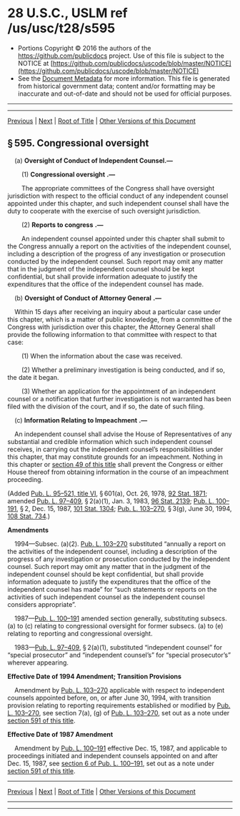 ---
---

# 28 U.S.C., USLM ref /us/usc/t28/s595

* Portions Copyright © 2016 the authors of the https://github.com/publicdocs project.
  Use of this file is subject to the NOTICE at [https://github.com/publicdocs/uscode/blob/master/NOTICE](https://github.com/publicdocs/uscode/blob/master/NOTICE)
* See the [Document Metadata](././../../../../..//README.md) for more information.
  This file is generated from historical government data; content and/or formatting may be inaccurate and out-of-date and should not be used for official purposes.

----------
----------

[Previous](./../../../../..//us/usc/t28/ptII/ch40/m__us_usc_t28_s594.md) | [Next](./../../../../..//us/usc/t28/ptII/ch40/m__us_usc_t28_s596.md) | [Root of Title](./../../../../../) | [Other Versions of this Document](https://publicdocs.github.io/go/links?ns=uslm&ref=%2Fus%2Fusc%2Ft28%2Fs595)

## § 595. Congressional oversight

    (a) __Oversight of Conduct of Independent Counsel.—__ 

        (1)  __Congressional oversight__  __.—__ 

        The appropriate committees of the Congress shall have oversight jurisdiction with respect to the official conduct of any independent counsel appointed under this chapter, and such independent counsel shall have the duty to cooperate with the exercise of such oversight jurisdiction.

        (2)  __Reports to congress__  __.—__ 

        An independent counsel appointed under this chapter shall submit to the Congress annually a report on the activities of the independent counsel, including a description of the progress of any investigation or prosecution conducted by the independent counsel. Such report may omit any matter that in the judgment of the independent counsel should be kept confidential, but shall provide information adequate to justify the expenditures that the office of the independent counsel has made.

    (b)  __Oversight of Conduct of Attorney General__  __.—__ 

    Within 15 days after receiving an inquiry about a particular case under this chapter, which is a matter of public knowledge, from a committee of the Congress with jurisdiction over this chapter, the Attorney General shall provide the following information to that committee with respect to that case:

        (1) When the information about the case was received.

        (2) Whether a preliminary investigation is being conducted, and if so, the date it began.

        (3) Whether an application for the appointment of an independent counsel or a notification that further investigation is not warranted has been filed with the division of the court, and if so, the date of such filing.

    (c)  __Information Relating to Impeachment__  __.—__ 

    An independent counsel shall advise the House of Representatives of any substantial and credible information which such independent counsel receives, in carrying out the independent counsel’s responsibilities under this chapter, that may constitute grounds for an impeachment. Nothing in this chapter or [section 49 of this title][/us/usc/t28/s49] shall prevent the Congress or either House thereof from obtaining information in the course of an impeachment proceeding.

(Added [Pub. L. 95–521, title VI][/us/pl/95/521/tVI], § 601(a), Oct. 26, 1978, [92 Stat. 1871][/us/stat/92/1871]; amended [Pub. L. 97–409][/us/pl/97/409], § 2(a)(1), Jan. 3, 1983, [96 Stat. 2139][/us/stat/96/2139]; [Pub. L. 100–191][/us/pl/100/191], § 2, Dec. 15, 1987, [101 Stat. 1304][/us/stat/101/1304]; [Pub. L. 103–270][/us/pl/103/270], § 3(g), June 30, 1994, [108 Stat. 734][/us/stat/108/734].)

 __Amendments__ 

    1994—Subsec. (a)(2). [Pub. L. 103–270][/us/pl/103/270] substituted “annually a report on the activities of the independent counsel, including a description of the progress of any investigation or prosecution conducted by the independent counsel. Such report may omit any matter that in the judgment of the independent counsel should be kept confidential, but shall provide information adequate to justify the expenditures that the office of the independent counsel has made” for “such statements or reports on the activities of such independent counsel as the independent counsel considers appropriate”.

    1987—[Pub. L. 100–191][/us/pl/100/191] amended section generally, substituting subsecs. (a) to (c) relating to congressional oversight for former subsecs. (a) to (e) relating to reporting and congressional oversight.

    1983—[Pub. L. 97–409][/us/pl/97/409], § 2(a)(1), substituted “independent counsel” for “special prosecutor” and “independent counsel’s” for “special prosecutor’s” wherever appearing.

 __Effective Date of 1994 Amendment; Transition Provisions__ 

    Amendment by [Pub. L. 103–270][/us/pl/103/270] applicable with respect to independent counsels appointed before, on, or after June 30, 1994, with transition provision relating to reporting requirements established or modified by [Pub. L. 103–270][/us/pl/103/270], see section 7(a), (g) of [Pub. L. 103–270][/us/pl/103/270], set out as a note under [section 591 of this title][/us/usc/t28/s591].

 __Effective Date of 1987 Amendment__ 

    Amendment by [Pub. L. 100–191][/us/pl/100/191] effective Dec. 15, 1987, and applicable to proceedings initiated and independent counsels appointed on and after Dec. 15, 1987, see [section 6 of Pub. L. 100–191][/us/pl/100/191/s6], set out as a note under [section 591 of this title][/us/usc/t28/s591].

----------

[Previous](./../../../../..//us/usc/t28/ptII/ch40/m__us_usc_t28_s594.md) | [Next](./../../../../..//us/usc/t28/ptII/ch40/m__us_usc_t28_s596.md) | [Root of Title](./../../../../../) | [Other Versions of this Document](https://publicdocs.github.io/go/links?ns=uslm&ref=%2Fus%2Fusc%2Ft28%2Fs595)

----------
----------

[/us/usc/t28/s49]: https://publicdocs.github.io/go/links?ns=uslm&ref=%2Fus%2Fusc%2Ft28%2Fs49
[/us/pl/95/521/tVI]: https://publicdocs.github.io/go/links?ns=uslm&ref=%2Fus%2Fpl%2F95%2F521%2FtVI
[/us/stat/92/1871]: https://publicdocs.github.io/go/links?ns=uslm&ref=%2Fus%2Fstat%2F92%2F1871
[/us/pl/97/409]: https://publicdocs.github.io/go/links?ns=uslm&ref=%2Fus%2Fpl%2F97%2F409
[/us/stat/96/2139]: https://publicdocs.github.io/go/links?ns=uslm&ref=%2Fus%2Fstat%2F96%2F2139
[/us/pl/100/191]: https://publicdocs.github.io/go/links?ns=uslm&ref=%2Fus%2Fpl%2F100%2F191
[/us/stat/101/1304]: https://publicdocs.github.io/go/links?ns=uslm&ref=%2Fus%2Fstat%2F101%2F1304
[/us/pl/103/270]: https://publicdocs.github.io/go/links?ns=uslm&ref=%2Fus%2Fpl%2F103%2F270
[/us/stat/108/734]: https://publicdocs.github.io/go/links?ns=uslm&ref=%2Fus%2Fstat%2F108%2F734
[/us/pl/103/270]: https://publicdocs.github.io/go/links?ns=uslm&ref=%2Fus%2Fpl%2F103%2F270
[/us/pl/100/191]: https://publicdocs.github.io/go/links?ns=uslm&ref=%2Fus%2Fpl%2F100%2F191
[/us/pl/97/409]: https://publicdocs.github.io/go/links?ns=uslm&ref=%2Fus%2Fpl%2F97%2F409
[/us/pl/103/270]: https://publicdocs.github.io/go/links?ns=uslm&ref=%2Fus%2Fpl%2F103%2F270
[/us/pl/103/270]: https://publicdocs.github.io/go/links?ns=uslm&ref=%2Fus%2Fpl%2F103%2F270
[/us/pl/103/270]: https://publicdocs.github.io/go/links?ns=uslm&ref=%2Fus%2Fpl%2F103%2F270
[/us/usc/t28/s591]: https://publicdocs.github.io/go/links?ns=uslm&ref=%2Fus%2Fusc%2Ft28%2Fs591
[/us/pl/100/191]: https://publicdocs.github.io/go/links?ns=uslm&ref=%2Fus%2Fpl%2F100%2F191
[/us/pl/100/191/s6]: https://publicdocs.github.io/go/links?ns=uslm&ref=%2Fus%2Fpl%2F100%2F191%2Fs6
[/us/usc/t28/s591]: https://publicdocs.github.io/go/links?ns=uslm&ref=%2Fus%2Fusc%2Ft28%2Fs591


